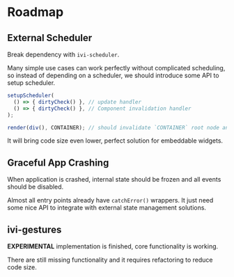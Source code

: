# Roadmap

## External Scheduler

Break dependency with `ivi-scheduler`.

Many simple use cases can work perfectly without complicated scheduling, so instead of depending on a scheduler, we
should introduce some API to setup scheduler.

```ts
setupScheduler(
  () => { dirtyCheck() }, // update handler
  () => { dirtyCheck() }, // Component invalidation handler
);

render(div(), CONTAINER); // should invalidate `CONTAINER` root node and invoke update handler
```

It will bring code size even lower, perfect solution for embeddable widgets.

## Graceful App Crashing

When application is crashed, internal state should be frozen and all events should be disabled.

Almost all entry points already have `catchError()` wrappers. It just need some nice API to integrate with external
state management solutions.

## ivi-gestures

**EXPERIMENTAL** implementation is finished, core functionality is working.

There are still missing functionality and it requires refactoring to reduce code size.
